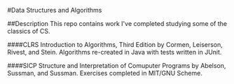 #Data Structures and Algorithms

##Description
This repo contains work I've completed studying some of the classics of CS.

####CLRS
Introduction to Algorithms, Third Edition by Cormen, Leiserson, Rivest, and Stein.
Algorithms re-created in Java with tests written in JUnit.

####SICP
Structure and Interpretation of Comuputer Programs by Abelson, Sussman, and Sussman.
Exercises completed in MIT/GNU Scheme.

